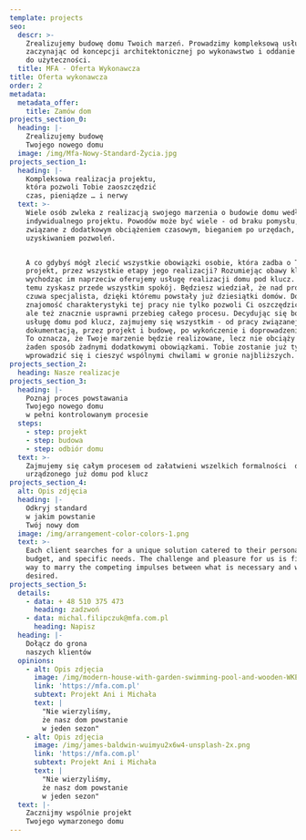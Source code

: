 ```yaml
---
template: projects
seo:
  descr: >-
    Zrealizujemy budowę domu Twoich marzeń. Prowadzimy kompleksową usługę
    zaczynając od koncepcji architektonicznej po wykonawstwo i oddanie budynku
    do użyteczności.
  title: MFA - Oferta Wykonawcza
title: Oferta wykonawcza
order: 2
metadata:
  metadata_offer:
    title: Zamów dom
projects_section_0:
  heading: |-
    Zrealizujemy budowę
    Twojego nowego domu
  image: /img/Mfa-Nowy-Standard-Życia.jpg
projects_section_1:
  heading: |-
    Kompleksowa realizacja projektu,
    która pozwoli Tobie zaoszczędzić
    czas, pieniądze … i nerwy
  text: >-
    Wiele osób zwleka z realizacją swojego marzenia o budowie domu według
    indywidualnego projektu. Powodów może być wiele - od braku pomysłu, po obawy
    związane z dodatkowym obciążeniem czasowym, bieganiem po urzędach,
    uzyskiwaniem pozwoleń.


    A co gdybyś mógł zlecić wszystkie obowiązki osobie, która zadba o Twój
    projekt, przez wszystkie etapy jego realizacji? Rozumiejąc obawy klientów i
    wychodząc im naprzeciw oferujemy usługę realizacji domu pod klucz. Dzięki
    temu zyskasz przede wszystkim spokój. Będziesz wiedział, że nad projektem
    czuwa specjalista, dzięki któremu powstały już dziesiątki domów. Doskonała
    znajomość charakterystyki tej pracy nie tylko pozwoli Ci oszczędzić nerwy,
    ale też znacznie usprawni przebieg całego procesu. Decydując się bowiem na
    usługę domu pod klucz, zajmujemy się wszystkim - od pracy związanej z
    dokumentacją, przez projekt i budowę, po wykończenie i doprowadzenie mediów.
    To oznacza, że Twoje marzenie będzie realizowane, lecz nie obciąży Cię to w
    żaden sposób żadnymi dodatkowymi obowiązkami. Tobie zostanie już tylko
    wprowadzić się i cieszyć wspólnymi chwilami w gronie najbliższych.
projects_section_2:
  heading: Nasze realizacje
projects_section_3:
  heading: |-
    Poznaj proces powstawania
    Twojego nowego domu
    w pełni kontrolowanym procesie
  steps:
    - step: projekt
    - step: budowa
    - step: odbiór domu
  text: >-
    Zajmujemy się całym procesem od załatwieni wszelkich formalności  do oddania
    urządzonego już domu pod klucz
projects_section_4:
  alt: Opis zdjęcia
  heading: |-
    Odkryj standard
    w jakim powstanie
    Twój nowy dom
  image: /img/arrangement-color-colors-1.png
  text: >-
    Each client searches for a unique solution catered to their personal style,
    budget, and specific needs. The challenge and pleasure for us is finding a
    way to marry the competing impulses between what is necessary and what is
    desired.
projects_section_5:
  details:
    - data: + 48 510 375 473
      heading: zadzwoń
    - data: michal.filipczuk@mfa.com.pl
      heading: Napisz
  heading: |-
    Dołącz do grona
    naszych klientów
  opinions:
    - alt: Opis zdjęcia
      image: /img/modern-house-with-garden-swimming-pool-and-wooden-WKEPMZY.jpg
      link: 'https://mfa.com.pl'
      subtext: Projekt Ani i Michała
      text: |
        "Nie wierzyliśmy,
        że nasz dom powstanie
        w jeden sezon"
    - alt: Opis zdjęcia
      image: /img/james-baldwin-wuimyu2x6w4-unsplash-2x.png
      link: 'https://mfa.com.pl'
      subtext: Projekt Ani i Michała
      text: |
        "Nie wierzyliśmy,
        że nasz dom powstanie
        w jeden sezon"
  text: |-
    Zacznijmy wspólnie projekt
    Twojego wymarzonego domu
---
```

